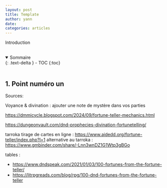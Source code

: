 ```yaml
---
layout: post
title: Template
author: yann
date: 
categories: articles
---
```


Introduction

<br />

<details open markdown="block">
  <summary>
    Sommaire
  </summary>
  {: .text-delta }
- TOC
{:toc}
</details>

<br />

## 1. Point numéro un



Sources:

Voyance & divination : ajouter une note de mystère dans vos parties

https://dmmicycle.blogspot.com/2024/09/fortune-teller-mechanics.html

https://dungeonvault.com/dnd-prophecies-divination-fortunetelling/

tarroka
tirage de cartes en ligne : https://www.aidedd.org/fortune-teller/index.php?l=1
alternative au tarroka :  https://www.gmbinder.com/share/-Lnn3wnDZ1G1Wtp3gBGo



tables : 
 - https://www.dndspeak.com/2021/01/03/100-fortunes-from-the-fortune-teller/
 - https://litrpgreads.com/blog/rpg/100-dnd-fortunes-from-the-fortune-teller
